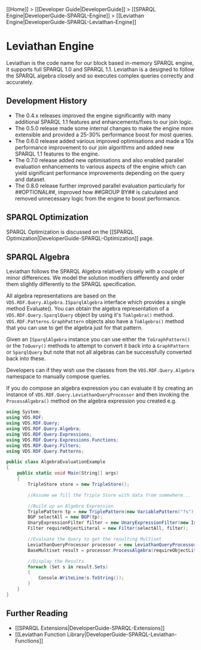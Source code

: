 [[Home]] > [[Developer Guide|DeveloperGuide]] > [[SPARQL Engine|DeveloperGuide-SPARQL-Engine]] > [[Leviathan Engine|DeveloperGuide-SPARQL-Leviathan-Engine]]

# Leviathan Engine

Leviathan is the code name for our block based in-memory SPARQL engine, it supports full SPARQL 1.0 and SPARQL 1.1.  Leviathan is a designed to follow the SPARQL algebra closely and so executes complex queries correctly and accurately.

## Development History

* The 0.4.x releases improved the engine significantly with many additional SPARQL 1.1 features and enhancements/fixes to our join logic.
* The 0.5.0 release made some internal changes to make the engine more extensible and provided a 25-30% performance boost for most queries.
* The 0.6.0 release added various improved optimisations and made a 10x performance improvement to our join algorithms and added new SPARQL 1.1 features to the engine.
* The 0.7.0 release added new optimisations and also enabled parallel evaluation enhancements to various aspects of the engine which can yield significant performance improvements depending on the query and dataset.
* The 0.8.0 release further improved parallel evaluation particularly for ##OPTIONAL##, improved how ##GROUP BY## is calculated and removed unnecessary logic from the engine to boost performance.

## SPARQL Optimization

SPARQL Optimization is discussed on the [[SPARQL Optimization|DeveloperGuide-SPARQL-Optimization]] page.

## SPARQL Algebra

Leviathan follows the SPARQL Algebra relatively closely with a couple of minor differences. We model the solution modifiers differently and order them slightly differently to the SPARQL specification. 

All algebra representations are based on the `VDS.RDF.Query.Algebra.ISparqlAlgebra` interface which provides a single method Evaluate(). You can obtain the algebra representation of a `VDS.RDF.Query.SparqlQuery` object by using it's `ToAlgebra()` method. `VDS.RDF.Patterns.GraphPattern` objects also have a `ToAlgebra()` method that you can use to get the algebra just for that pattern.

Given an `ISparqlAlgebra` instance you can use either the `ToGraphPattern()` or the `ToQuery()` methods to attempt to convert it back into a `GraphPattern` or `SparqlQuery` but note that not all algebras can be successfully converted back into these.

Developers can if they wish use the classes from the `VDS.RDF.Query.Algebra` namespace to manually compose queries.

If you do compose an algebra expression you can evaluate it by creating an instance of `VDS.RDF.Query.LeviathanQueryProcessor` and then invoking the `ProcessAlgebra()` method on the algebra expression you created e.g.

```csharp
using System;
using VDS.RDF;
using VDS.RDF.Query;
using VDS.RDF.Query.Algebra;
using VDS.RDF.Query.Expressions;
using VDS.RDF.Query.Expressions.Functions;
using VDS.RDF.Query.Filters;
using VDS.RDF.Query.Patterns;

public class AlgebraEvaluationExample
{
	public static void Main(String[] args)
	{
		TripleStore store = new TripleStore();

		//Assume we fill the Triple Store with data from somewhere...

		//Build up an Algebra Expression
		TriplePattern tp = new TriplePattern(new VariablePattern("?s"), new VariablePattern("?p"), new VariablePattern("?o"));
		BGP selectAll = new BGP(tp);
		UnaryExpressionFilter filter = new UnaryExpressionFilter(new IsLiteralFunction(new VariableExpressionTerm("o")));
		Filter requireObjectLiteral = new Filter(selectAll, filter);

		//Evaluate the Query to get the resulting Multiset
		LeviathanQueryProcessor processor = new LeviathanQueryProcessor(store);
		BaseMultiset result = processor.ProcessAlgebra(requireObjectLiteral, null);

		//Display the Results
		foreach (Set s in result.Sets)
		{
			Console.WriteLine(s.ToString());
		}
	}
}
```

## Further Reading

* [[SPARQL Extensions|DeveloperGuide-SPARQL-Extensions]]
* [[Leviathan Function Library|DeveloperGuide-SPARQL-Leviathan-Functions]]